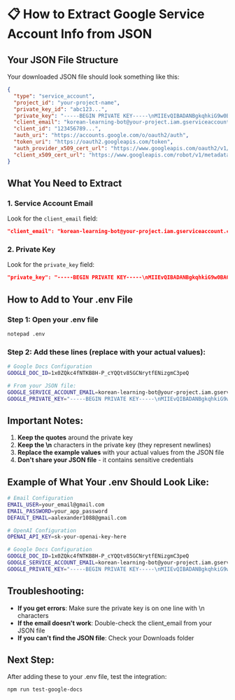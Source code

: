 # 📋 How to Extract Google Service Account Info from JSON

## Your JSON File Structure
Your downloaded JSON file should look something like this:

```json
{
  "type": "service_account",
  "project_id": "your-project-name",
  "private_key_id": "abc123...",
  "private_key": "-----BEGIN PRIVATE KEY-----\nMIIEvQIBADANBgkqhkiG9w0BAQEFAASCBKcwggSjAgEAAoIBAQC...\n-----END PRIVATE KEY-----\n",
  "client_email": "korean-learning-bot@your-project.iam.gserviceaccount.com",
  "client_id": "123456789...",
  "auth_uri": "https://accounts.google.com/o/oauth2/auth",
  "token_uri": "https://oauth2.googleapis.com/token",
  "auth_provider_x509_cert_url": "https://www.googleapis.com/oauth2/v1/certs",
  "client_x509_cert_url": "https://www.googleapis.com/robot/v1/metadata/x509/korean-learning-bot%40your-project.iam.gserviceaccount.com"
}
```

## What You Need to Extract

### 1. Service Account Email
Look for the `client_email` field:
```json
"client_email": "korean-learning-bot@your-project.iam.gserviceaccount.com"
```

### 2. Private Key
Look for the `private_key` field:
```json
"private_key": "-----BEGIN PRIVATE KEY-----\nMIIEvQIBADANBgkqhkiG9w0BAQEFAASCBKcwggSjAgEAAoIBAQC...\n-----END PRIVATE KEY-----\n"
```

## How to Add to Your .env File

### Step 1: Open your .env file
```bash
notepad .env
```

### Step 2: Add these lines (replace with your actual values):

```bash
# Google Docs Configuration
GOOGLE_DOC_ID=1x0ZQkc4fNTKB8H-P_cYQQtv85GCNrytfENizgmC3peQ

# From your JSON file:
GOOGLE_SERVICE_ACCOUNT_EMAIL=korean-learning-bot@your-project.iam.gserviceaccount.com
GOOGLE_PRIVATE_KEY="-----BEGIN PRIVATE KEY-----\nMIIEvQIBADANBgkqhkiG9w0BAQEFAASCBKcwggSjAgEAAoIBAQC...\n-----END PRIVATE KEY-----\n"
```

## Important Notes:

1. **Keep the quotes** around the private key
2. **Keep the \n** characters in the private key (they represent newlines)
3. **Replace the example values** with your actual values from the JSON file
4. **Don't share your JSON file** - it contains sensitive credentials

## Example of What Your .env Should Look Like:

```bash
# Email Configuration
EMAIL_USER=your_email@gmail.com
EMAIL_PASSWORD=your_app_password
DEFAULT_EMAIL=aalexander1088@gmail.com

# OpenAI Configuration
OPENAI_API_KEY=sk-your-openai-key-here

# Google Docs Configuration
GOOGLE_DOC_ID=1x0ZQkc4fNTKB8H-P_cYQQtv85GCNrytfENizgmC3peQ
GOOGLE_SERVICE_ACCOUNT_EMAIL=korean-learning-bot@your-project.iam.gserviceaccount.com
GOOGLE_PRIVATE_KEY="-----BEGIN PRIVATE KEY-----\nMIIEvQIBADANBgkqhkiG9w0BAQEFAASCBKcwggSjAgEAAoIBAQC...\n-----END PRIVATE KEY-----\n"
```

## Troubleshooting:

- **If you get errors**: Make sure the private key is on one line with \n characters
- **If the email doesn't work**: Double-check the client_email from your JSON file
- **If you can't find the JSON file**: Check your Downloads folder

## Next Step:
After adding these to your .env file, test the integration:
```bash
npm run test-google-docs
```




